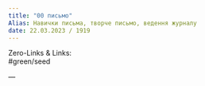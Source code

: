 ```yaml
---
title: "00 письмо"
Alias: Навички письма, творче письмо, ведення журналу
date: 22.03.2023 / 1919  
---
```

Zero-Links & Links:  
#green/seed

—  
